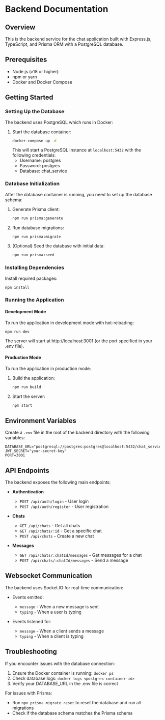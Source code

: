 # Backend Documentation

## Overview
This is the backend service for the chat application built with Express.js, TypeScript, and Prisma ORM with a PostgreSQL database.

## Prerequisites
- Node.js (v18 or higher)
- npm or yarn
- Docker and Docker Compose

## Getting Started

### Setting Up the Database
The backend uses PostgreSQL which runs in Docker:

1. Start the database container:
   ```bash
   docker-compose up -d
   ```
   This will start a PostgreSQL instance at `localhost:5432` with the following credentials:
   - Username: postgres
   - Password: postgres
   - Database: chat_service

### Database Initialization
After the database container is running, you need to set up the database schema:

1. Generate Prisma client:
   ```bash
   npm run prisma:generate
   ```

2. Run database migrations:
   ```bash
   npm run prisma:migrate
   ```

3. (Optional) Seed the database with initial data:
   ```bash
   npm run prisma:seed
   ```

### Installing Dependencies
Install required packages:
```bash
npm install
```

### Running the Application

#### Development Mode
To run the application in development mode with hot-reloading:
```bash
npm run dev
```
The server will start at http://localhost:3001 (or the port specified in your .env file).

#### Production Mode
To run the application in production mode:
1. Build the application:
   ```bash
   npm run build
   ```

2. Start the server:
   ```bash
   npm start
   ```

## Environment Variables
Create a `.env` file in the root of the backend directory with the following variables:

```
DATABASE_URL="postgresql://postgres:postgres@localhost:5432/chat_service"
JWT_SECRET="your-secret-key"
PORT=3001
```

## API Endpoints

The backend exposes the following main endpoints:

- **Authentication**
  - `POST /api/auth/login` - User login
  - `POST /api/auth/register` - User registration

- **Chats**
  - `GET /api/chats` - Get all chats
  - `GET /api/chats/:id` - Get a specific chat
  - `POST /api/chats` - Create a new chat

- **Messages**
  - `GET /api/chats/:chatId/messages` - Get messages for a chat
  - `POST /api/chats/:chatId/messages` - Send a message

## Websocket Communication

The backend uses Socket.IO for real-time communication:

- Events emitted:
  - `message` - When a new message is sent
  - `typing` - When a user is typing

- Events listened for:
  - `message` - When a client sends a message
  - `typing` - When a client is typing

## Troubleshooting

If you encounter issues with the database connection:
1. Ensure the Docker container is running: `docker ps`
2. Check database logs: `docker logs <postgres-container-id>`
3. Verify your DATABASE_URL in the .env file is correct

For issues with Prisma:
- Run `npx prisma migrate reset` to reset the database and run all migrations
- Check if the database schema matches the Prisma schema
